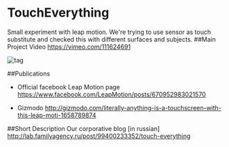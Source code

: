 TouchEverything
===============
Small experiment with leap motion.
We're trying to use sensor as touch substitute and checked this with different surfaces and subjects.
##Main Project Video
https://vimeo.com/111624691

![tag](http://artcr.ru/yuri/github/leappreview.png)

##Publications
* Official facebook Leap Motion page
https://www.facebook.com/LeapMotion/posts/670952983021570

* Gizmodo
http://gizmodo.com/literally-anything-is-a-touchscreen-with-this-leap-moti-1658789874

##Short Description
Our corporative blog [in russian]  
http://lab.familyagency.ru/post/99400233352/touch-everything

